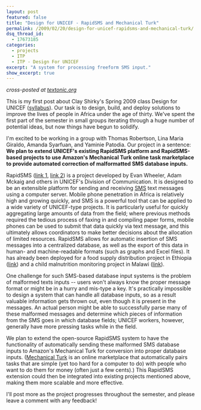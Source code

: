 ```yaml
---
layout: post
featured: false
title: "Design for UNICEF - RapidSMS and Mechanical Turk"
permalink: /2009/02/20/design-for-unicef-rapidsms-and-mechanical-turk/
dsq_thread_id:
  - 17673185
categories:
  - projects
  - ITP
  - ITP - Design For UNICEF
excerpt: "A system for processing freeform SMS input."
show_excerpt: true
---
```

*cross-posted at [textonic.org][1]*

This is my first post about Clay Shirky's Spring 2009 class Design for UNICEF ([syllabus][2]). Our task is to design, build, and deploy solutions to improve the lives of people in Africa under the age of thirty. We've spent the first part of the semester in small groups iterating through a huge number of potential ideas, but now things have begun to solidify. 

I'm excited to be working in a group with Thomas Robertson, Lina Maria Giraldo, Amanda Syarfuan, and Yaminie Patodia. Our project in a sentence: **We plan to extend UNICEF's existing RapidSMS platform and RapidSMS-based projects to use Amazon's Mechanical Turk online task marketplace to provide automated correction of malformatted SMS database inputs.**

RapidSMS ([link 1][3], [link 2][4]) is a project developed by Evan Wheeler, Adam Mckaig and others in UNICEF's Division of Communication. It is designed to be an extensible platform for sending and receiving [SMS][5] text messages using a computer server. Mobile phone penetration in Africa is relatively high and growing quickly, and SMS is a powerful tool that can be applied to a wide variety of UNICEF-type projects. It is particularly useful for quickly aggregating large amounts of data from the field; where previous methods required the tedious process of faxing in and compiling paper forms, mobile phones can be used to submit that data quickly via text message, and this ultimately allows coordinators to make better decisions about the allocation of limited resources. RapidSMS allows for automatic insertion of SMS messages into a centralized database, as well as the export of this data in human- and machine-readable formats (such as graphs and Excel files). It has already been deployed for a food supply distribution project in Ethiopia ([link][6]) and a child malnutrition monitoring project in Malawi ([link][7]).

One challenge for such SMS-based database input systems is the problem of malformed texts inputs -- users won't always know the proper message format or might be in a hurry and mis-type a key. It's practically impossible to design a system that can handle all database inputs, so as a result valuable information gets thrown out, even though it is present in the messages. An actual person might be able to successfully parse many of these malformed messages and determine which pieces of information from the SMS goes in which database fields; UNICEF workers, however, generally have more pressing tasks while in the field. 

We plan to extend the open-source RapidSMS system to have the functionality of automatically sending these malformed SMS database inputs to Amazon's Mechanical Turk for conversion into proper database inputs. ([Mechanical Turk][8] is an online marketplace that automatically pairs tasks that are simple (yet too hard for a computer to do) with people who want to do them for money (often just a few cents).) This RapidSMS extension could then be integrated into existing projects mentioned above, making them more scalable and more effective.

I'll post more as the project progresses throughout the semester, and please leave a comment with any feedback!

 [1]: http://textonic.org/2009/02/20/design-for-unicef-rapidsms-and-mechanical-turk/
 [2]: http://itp.nyu.edu/varwiki/Syllabus/UNICEF-S09
 [3]: http://unicefinnovation.org/mobile-and-sms.php
 [4]: http://mobileactive.org/wiki/RapidSMS_Review
 [5]: http://en.wikipedia.org/wiki/Short_message_service
 [6]: http://mobileactive.org/preventing-famine-mobile
 [7]: http://www.globaldevelopmentcommons.net/node/778
 [8]: https://www.mturk.com/
